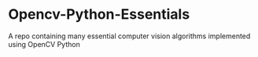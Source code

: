 # Opencv-Python-Essentials
A repo containing many essential  computer vision algorithms implemented using OpenCV Python
